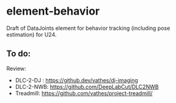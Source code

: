 # element-behavior
Draft of DataJoints element for behavior tracking (including pose estimation) for U24.


## To do:
Review:
- DLC-2-DJ : https://github.dev/vathes/dj-imaging
- DLC-2-NWB: https://github.com/DeepLabCut/DLC2NWB
- Treadmill: https://github.com/vathes/project-treadmill/